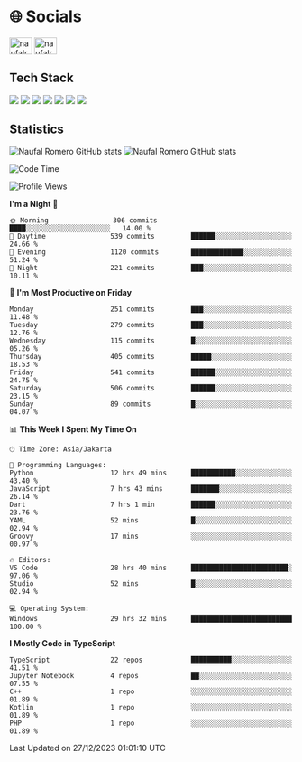 <h1 align="">🌐 Socials</h1>
<p align="left">
<a href="https://linkedin.com/in/naufal-romero-putra-pratama-9ab816177/" target="blank"><img align="center" src="https://raw.githubusercontent.com/rahuldkjain/github-profile-readme-generator/master/src/images/icons/Social/linked-in-alt.svg" alt="naufalromero" height="30" width="40" /></a>
<a href="https://instagram.com/naufalromero" target="blank"><img align="center" src="https://raw.githubusercontent.com/rahuldkjain/github-profile-readme-generator/master/src/images/icons/Social/instagram.svg" alt="naufalromero" height="30" width="40" /></a>
</p>


<h2 align="">Tech Stack</h2>
<div align="">
  <img src="https://img.shields.io/badge/next.js-000000?style=for-the-badge&logo=nextdotjs&logoColor=white"/>
 <img src="https://img.shields.io/badge/typescript-%23007ACC.svg?style=for-the-badge&logo=typescript&logoColor=white"/>
 <img src="https://img.shields.io/badge/react-%2320232a.svg?style=for-the-badge&logo=react&logoColor=%2361DAFB"/>
 <img src="https://img.shields.io/badge/tailwindcss-%2338B2AC.svg?style=for-the-badge&logo=tailwind-css&logoColor=white"/>
 <img src="https://img.shields.io/badge/Prisma-3982CE?style=for-the-badge&logo=Prisma&logoColor=white"/>
 <img src="https://img.shields.io/badge/javascript-%23323330.svg?style=for-the-badge&logo=javascript&logoColor=%23F7DF1E"/>
 <img src="https://img.shields.io/badge/java-%23ED8B00.svg?style=for-the-badge&logo=openjdk&logoColor=white"/>
</div>


<h2 align="">Statistics</h2>
<div align="">
<img src="https://github-readme-stats-xi-nine-74.vercel.app/api?username=romves&show_icons=true&theme=tokyonight&include_all_commits=true&count_private=true" alt="Naufal Romero GitHub stats"/>
<img src="https://github-readme-stats-xi-nine-74.vercel.app/api/top-langs/?username=romves&theme=tokyonight&hide_border=false&include_all_commits=true&count_private=true&layout=compact" alt="Naufal Romero GitHub stats"/>
</div>

<!--START_SECTION:waka-->
![Code Time](http://img.shields.io/badge/Code%20Time-611%20hrs%2029%20mins-blue)

![Profile Views](http://img.shields.io/badge/Profile%20Views-57-blue)

**I'm a Night 🦉** 

```text
🌞 Morning                306 commits         ████░░░░░░░░░░░░░░░░░░░░░   14.00 % 
🌆 Daytime                539 commits         ██████░░░░░░░░░░░░░░░░░░░   24.66 % 
🌃 Evening                1120 commits        █████████████░░░░░░░░░░░░   51.24 % 
🌙 Night                  221 commits         ███░░░░░░░░░░░░░░░░░░░░░░   10.11 % 
```
📅 **I'm Most Productive on Friday** 

```text
Monday                   251 commits         ███░░░░░░░░░░░░░░░░░░░░░░   11.48 % 
Tuesday                  279 commits         ███░░░░░░░░░░░░░░░░░░░░░░   12.76 % 
Wednesday                115 commits         █░░░░░░░░░░░░░░░░░░░░░░░░   05.26 % 
Thursday                 405 commits         █████░░░░░░░░░░░░░░░░░░░░   18.53 % 
Friday                   541 commits         ██████░░░░░░░░░░░░░░░░░░░   24.75 % 
Saturday                 506 commits         ██████░░░░░░░░░░░░░░░░░░░   23.15 % 
Sunday                   89 commits          █░░░░░░░░░░░░░░░░░░░░░░░░   04.07 % 
```


📊 **This Week I Spent My Time On** 

```text
🕑︎ Time Zone: Asia/Jakarta

💬 Programming Languages: 
Python                   12 hrs 49 mins      ███████████░░░░░░░░░░░░░░   43.40 % 
JavaScript               7 hrs 43 mins       ███████░░░░░░░░░░░░░░░░░░   26.14 % 
Dart                     7 hrs 1 min         ██████░░░░░░░░░░░░░░░░░░░   23.76 % 
YAML                     52 mins             █░░░░░░░░░░░░░░░░░░░░░░░░   02.94 % 
Groovy                   17 mins             ░░░░░░░░░░░░░░░░░░░░░░░░░   00.97 % 

🔥 Editors: 
VS Code                  28 hrs 40 mins      ████████████████████████░   97.06 % 
Studio                   52 mins             █░░░░░░░░░░░░░░░░░░░░░░░░   02.94 % 

💻 Operating System: 
Windows                  29 hrs 32 mins      █████████████████████████   100.00 % 
```

**I Mostly Code in TypeScript** 

```text
TypeScript               22 repos            ██████████░░░░░░░░░░░░░░░   41.51 % 
Jupyter Notebook         4 repos             ██░░░░░░░░░░░░░░░░░░░░░░░   07.55 % 
C++                      1 repo              ░░░░░░░░░░░░░░░░░░░░░░░░░   01.89 % 
Kotlin                   1 repo              ░░░░░░░░░░░░░░░░░░░░░░░░░   01.89 % 
PHP                      1 repo              ░░░░░░░░░░░░░░░░░░░░░░░░░   01.89 % 
```




 Last Updated on 27/12/2023 01:01:10 UTC
<!--END_SECTION:waka-->
